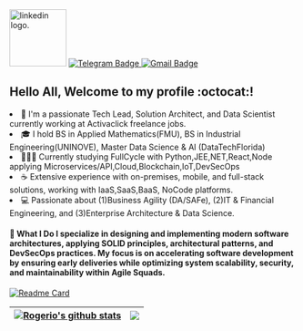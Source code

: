 <th><a href="https://www.linkedin.com/in/rogerio-meira/" rel="nofollow"> <img src="https://logodownload.org/wp-content/uploads/2019/03/linkedin-logo.png" width="100" height="100" alt="linkedin logo." title="LinkedIn Logo" www.linkedin.com/in/rogerio-meira/"></a></th>

<th><a href="https://t.me/raazeved"> <img src="https://img.shields.io/badge/Telegram-2CA5E0?style=for-the-badge&logo=telegram&logoColor=white" alt="Telegram Badge" data-canonical-src="https://img.shields.io/badge/Telegram-2CA5E0?style=for-the-badge&logo=telegram&logoColor=white&amp; link=https://t.me/raazeved" style="max-width: 100%;"> </a></th>
      
<th><a href="mailto:raazeved@gmail.com"><img src="https://camo.githubusercontent.com/ac8d5c5cdbc05628c1fc0a80754d18d7ab51cc37d4bd68a77eb84da6f869380c/68747470733a2f2f696d672e736869656c64732e696f2f62616467652f2d476d61696c2d6331343433383f7374796c653d666f722d7468652d6261646765266c6f676f3d476d61696c266c6f676f436f6c6f723d7768697465266c696e6b3d6d61696c746f3a726562656363616d616e7a6940676d61696c2e636f6d" alt="Gmail Badge" data-canonical-src="https://img.shields.io/badge/-Gmail-c14438?style=for-the-badge&amp;logo=Gmail&amp;logoColor=white&amp;link=mailto:raazeved@gmail.com" style="max-width: 100%;"></a></th>
      
      
## Hello All, Welcome to my profile :octocat:!
  
<li>👷 I'm a passionate Tech Lead, Solution Architect, and Data Scientist currently working at Activaclick freelance jobs.</li>
<li>🎓 I hold BS in Applied Mathematics(FMU), BS in Industrial Engineering(UNINOVE), Master Data Science & AI (DataTechFlorida)</li>
<li>👨🏻‍💻 Currently studying FullCycle with Python,JEE,NET,React,Node applying Microservices/API,Cloud,Blockchain,IoT,DevSecOps</li>
<li>☕ Extensive experience with on-premises, mobile, and full-stack solutions, working with IaaS,SaaS,BaaS, NoCode platforms.</li>
<li>💻 Passionate about (1)Business Agility (DA/SAFe), (2)IT & Financial Engineering, and (3)Enterprise Architecture & Data Science.</li>
 
#### 🔹 What I Do I specialize in designing and implementing modern software architectures, applying SOLID principles, architectural patterns, and DevSecOps practices. My focus is on accelerating software development by ensuring early deliveries while optimizing system scalability, security, and maintainability within Agile Squads.



[![Readme Card](https://github-readme-stats.vercel.app/api/pin/?username=anuraghazra&repo=github-readme-stats)](https://github.com/anuraghazra/github-readme-stats)

<table> 
<thead> <tr>
<th><a href="https://github.com/raazeved/github-readme-stats"><img align="center" src="https://github-readme-stats.vercel.app/api?username=raazeved&show_icons=true" alt="Rogerio's github stats" data-canonical-src="https://github-readme-stats.vercel.app/api?username=raazeved&amp;show_icons=true&amp;include_all_commits=true&amp;theme=buefy&amp;hide_border=true" style="max-width: 100%;"> </a></th>

<th><a href="https://github.com/raazeved/github-readme-stats"><img align="center" src="https://github-readme-stats.vercel.app/api/top-langs/?username=raazeved&layout=compact" style="max-width: 100%;"></a></th>
</thead> </tr>      
</table>

